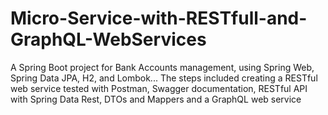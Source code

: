 # Micro-Service-with-RESTfull-and-GraphQL-WebServices
A Spring Boot project for Bank Accounts management, using Spring Web, Spring Data JPA, H2, and Lombok... The steps included creating a RESTful web service tested with Postman, Swagger documentation, RESTful API with Spring Data Rest, DTOs and Mappers and a GraphQL web service
